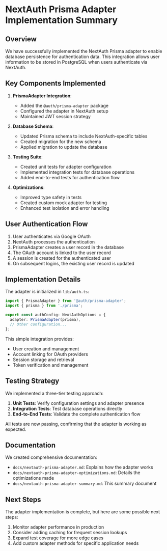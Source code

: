 # NextAuth Prisma Adapter Implementation Summary

## Overview

We have successfully implemented the NextAuth Prisma adapter to enable database persistence for authentication data. This integration allows user information to be stored in PostgreSQL when users authenticate via NextAuth.

## Key Components Implemented

1. **PrismaAdapter Integration**:

   - Added the `@auth/prisma-adapter` package
   - Configured the adapter in NextAuth setup
   - Maintained JWT session strategy

2. **Database Schema**:

   - Updated Prisma schema to include NextAuth-specific tables
   - Created migration for the new schema
   - Applied migration to update the database

3. **Testing Suite**:

   - Created unit tests for adapter configuration
   - Implemented integration tests for database operations
   - Added end-to-end tests for authentication flow

4. **Optimizations**:
   - Improved type safety in tests
   - Created custom mock adapter for testing
   - Enhanced test isolation and error handling

## User Authentication Flow

1. User authenticates via Google OAuth
2. NextAuth processes the authentication
3. PrismaAdapter creates a user record in the database
4. The OAuth account is linked to the user record
5. A session is created for the authenticated user
6. On subsequent logins, the existing user record is updated

## Implementation Details

The adapter is initialized in `lib/auth.ts`:

```typescript
import { PrismaAdapter } from '@auth/prisma-adapter';
import { prisma } from './prisma';

export const authConfig: NextAuthOptions = {
  adapter: PrismaAdapter(prisma),
  // Other configuration...
};
```

This simple integration provides:

- User creation and management
- Account linking for OAuth providers
- Session storage and retrieval
- Token verification and management

## Testing Strategy

We implemented a three-tier testing approach:

1. **Unit Tests**: Verify configuration settings and adapter presence
2. **Integration Tests**: Test database operations directly
3. **End-to-End Tests**: Validate the complete authentication flow

All tests are now passing, confirming that the adapter is working as expected.

## Documentation

We created comprehensive documentation:

- `docs/nextauth-prisma-adapter.md`: Explains how the adapter works
- `docs/nextauth-prisma-adapter-optimizations.md`: Details the optimizations made
- `docs/nextauth-prisma-adapter-summary.md`: This summary document

## Next Steps

The adapter implementation is complete, but here are some possible next steps:

1. Monitor adapter performance in production
2. Consider adding caching for frequent session lookups
3. Expand test coverage for more edge cases
4. Add custom adapter methods for specific application needs
